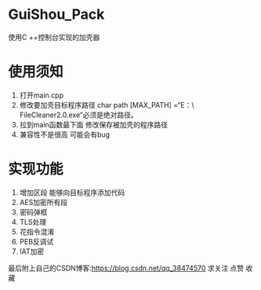 # GuiShou_Pack

使用C ++控制台实现的加壳器

# 使用须知

1. 打开main.cpp
2. 修改要加壳目标程序路径 char path [MAX_PATH] =“E：\ FileCleaner2.0.exe”必须是绝对路径。
3. 拉到main函数最下面 修改保存被加壳的程序路径
4. 兼容性不是很高 可能会有bug

# 实现功能

1. 增加区段 能够向目标程序添加代码 
2. AES加密所有段
3. 密码弹框 
4. TLS处理    
5. 花指令混淆
6. PEB反调试
7. IAT加密                                  

最后附上自己的CSDN博客:https://blog.csdn.net/qq_38474570 求关注 点赞 收藏
